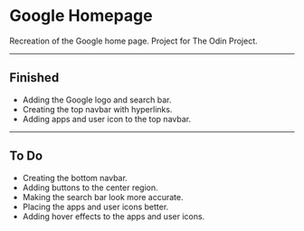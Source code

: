 # Google Homepage

Recreation of the Google home page. Project for The Odin Project.

***
## Finished
* Adding the Google logo and search bar.
* Creating the top navbar with hyperlinks.
* Adding apps and user icon to the top navbar.
---
## To Do
* Creating the bottom navbar.
* Adding buttons to the center region.
* Making the search bar look more accurate.
* Placing the apps and user icons better.
* Adding hover effects to the apps and user icons.